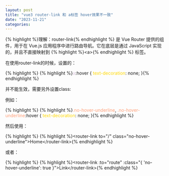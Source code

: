 ```yaml
---
layout: post
title: "vue3 router-link 和 a标签 hover效果不一致"
date: "2023-11-21"
categories: 
---
```

<p>{% highlight %}理解：router-link{% endhighlight %} 是 Vue Router 提供的组件，用于在 Vue.js 应用程序中进行路由导航。它在底层是通过 JavaScript 实现的，并且不直接映射到 {% highlight %}&lt;a&gt;{% endhighlight %} 标签。</p>

<p>在使用router-link的时候，设置的：</p>

{% highlight %}
{% highlight %}<span style="color:#dcc6e0">a</span>:hover {
  <span style="color:#ffd700">text-decoration</span>: none;
}{% endhighlight %}

<p>并不能生效，需要另外设置class:</p>

<p>例如：</p>

{% highlight %}
{% highlight %}<span style="color:#ffa07a">.no-hover-underline</span>,
<span style="color:#ffa07a">.no-hover-underline</span>:hover {
  <span style="color:#ffd700">text-decoration</span>: none;
}{% endhighlight %}

<p>然后使用：</p>

{% highlight %}
{% highlight %}&lt;router-link to=&quot;/&quot; class=&quot;no-hover-underline&quot;&gt;Home&lt;/router-link&gt;{% endhighlight %}

<p>或者：</p>

{% highlight %}
{% highlight %}&lt;router-link :to=&quot;route&quot; :class=&quot;{ &#39;no-hover-underline&#39;: true }&quot;&gt;Link&lt;/router-link&gt;{% endhighlight %}

